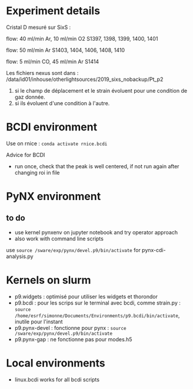 # Experiment details
Cristal D mesuré sur SixS :

flow: 40 ml/min Ar, 10 ml/min O2
S1397, 1398, 1399, 1400, 1401

flow: 50 ml/min Ar
S1403, 1404, 1406, 1408, 1410

flow: 5 ml/min CO, 45 ml/min Ar
S1414

Les fichiers nexus sont dans :
/data/id01/inhouse/otherlightsources/2019_sixs_nobackup/Pt_p2

1) si le champ de déplacement et le strain évoluent pour une condition de gaz donnée.
2) si ils évoluent d'une condition à l'autre.

# BCDI environment
Use on rnice : 
`conda activate rnice.bcdi`

Advice for BCDI
* run once, check that the peak is well centered, if not run again after changing roi in file


# PyNX environment
## to do
* use kernel pynxenv on jupyter notebook and try operator approach
* also work with command line scripts

use `source /sware/exp/pynx/devel.p9/bin/activate` for pynx-cdi-analysis.py

# Kernels on slurm
* p9.widgets : optimisé pour utiliser les widgets et thorondor
* p9.bcdi : pour les scrips sur le terminal avec bcdi, comme strain.py  : `source /home/esrf/simonne/Documents/Environments/p9.bcdi/bin/activate`, inutile pour l'instant
* p9.pynx-devel : fonctionne pour pynx : `source /sware/exp/pynx/devel.p9/bin/activate`
* p9.pynx-gap : ne fonctionne pas pour modes.h5

# Local environments
* linux.bcdi works for all bcdi scripts